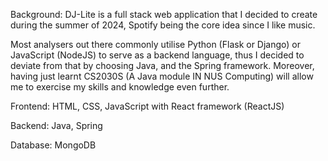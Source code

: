 Background:
DJ-Lite is a full stack web application that I decided to create during the summer of 2024, Spotify being the core idea since I like music. 

Most analysers out there commonly utilise Python (Flask or Django) or JavaScript (NodeJS) to serve as a backend language, thus I decided to deviate from that by choosing Java, and the Spring framework. Moreover, having just learnt CS2030S (A Java module IN NUS Computing) will allow me to exercise my skills and knowledge even further. 

Frontend: HTML, CSS, JavaScript with React framework (ReactJS) 

Backend: Java, Spring 

Database: MongoDB
